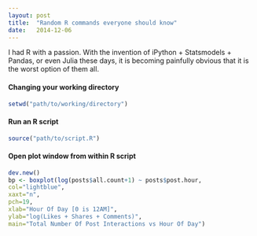 ```yaml
---
layout: post
title:  "Random R commands everyone should know"
date:   2014-12-06
---
```


I had R with a passion. With the invention of iPython + Statsmodels + Pandas, or even Julia these days, it is becoming painfully obvious that it is the worst option of them all.

#### Changing your working directory

```r
setwd("path/to/working/directory")
```

#### Run an R script

```r
source("path/to/script.R")
```

#### Open plot window from within R script

```r
dev.new()
bp <- boxplot(log(posts$all.count+1) ~ posts$post.hour,
col="lightblue",
xaxt="n",
pch=19,
xlab="Hour Of Day [0 is 12AM]",
ylab="log(Likes + Shares + Comments)",
main="Total Number Of Post Interactions vs Hour Of Day")
```
